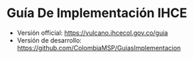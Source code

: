 # Guía De Implementación IHCE

* Versión official: https://vulcano.ihcecol.gov.co/guia
* Versión de desarrollo: https://github.com/ColombiaMSP/GuiasImplementacion